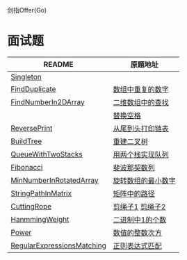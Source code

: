 剑指Offer(Go)

# 面试题

| README                                             | 原题地址 |
|----------------------------------------------------|------|
| [Singleton](singleton/singleton.md)                |      |
| [FindDuplicate](03_FindDuplicate/FindDuplicate.md) | [数组中重复的数字](https://leetcode.cn/problems/shu-zu-zhong-zhong-fu-de-shu-zi-lcof/) |
| [FindNumberIn2DArray](04_FindNumberIn2DArray/FindNumberIn2DArray.md) | [二维数组中的查找](https://leetcode.cn/problems/er-wei-shu-zu-zhong-de-cha-zhao-lcof/) |
|  | [替换空格](https://leetcode.cn/problems/ti-huan-kong-ge-lcof/) |
| [ReversePrint](06_ReversePrint/ReversePrint.md) | [从尾到头打印链表](https://leetcode.cn/problems/cong-wei-dao-tou-da-yin-lian-biao-lcof/) |
| [BuildTree](07_BuildTree/BuildTree.md) | [重建二叉树](https://leetcode.cn/problems/zhong-jian-er-cha-shu-lcof/) |
| [QueueWithTwoStacks](09_QueueWithTwoStacks/QueueWithTwoStacks.md) | [用两个栈实现队列](https://leetcode.cn/problems/yong-liang-ge-zhan-shi-xian-dui-lie-lcof/) |
| [Fibonacci](10_Fibonacci/Fibonacci.md) | [斐波那契数列](https://leetcode.cn/problems/fei-bo-na-qi-shu-lie-lcof/) |
| [MinNumberInRotatedArray](11_MinNumberInRotatedArray/binary_search_algorithm.md) | [旋转数组的最小数字](https://leetcode.cn/problems/xuan-zhuan-shu-zu-de-zui-xiao-shu-zi-lcof/)|
| [StringPathInMatrix](12_StringPathInMatrix/StringPathInMatrix.md) | [矩阵中的路径](https://leetcode.cn/problems/ju-zhen-zhong-de-lu-jing-lcof/) |
| [CuttingRope](14_CuttingRope/CuttingRope.md) | [剪绳子1](https://leetcode.cn/problems/jian-sheng-zi-lcof/) [剪绳子2](https://leetcode.cn/problems/jian-sheng-zi-ii-lcof/) |
| [HanmmingWeight](15_HammingWeight/HammingWeight.md) | [二进制中1的个数](https://leetcode.cn/problems/er-jin-zhi-zhong-1de-ge-shu-lcof/) |
| [Power](16_Power/Power.md) | [数值的整数次方](https://leetcode.cn/problems/shu-zhi-de-zheng-shu-ci-fang-lcof/) |
| [RegularExpressionsMatching](19_RegularExpressionsMatching/RegularExpressionsMatching.md) | [正则表达式匹配](https://leetcode.cn/problems/zheng-ze-biao-da-shi-pi-pei-lcof) |